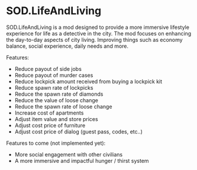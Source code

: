 # SOD.LifeAndLiving

SOD.LifeAndLiving is a mod designed to provide a more immersive lifestyle experience for life as a detective in the city.
The mod focuses on enhancing the day-to-day aspects of city living.
Improving things such as economy balance, social experience, daily needs and more.

Features:
- Reduce payout of side jobs
- Reduce payout of murder cases
- Reduce lockpick amount received from buying a lockpick kit
- Reduce spawn rate of lockpicks
- Reduce the spawn rate of diamonds
- Reduce the value of loose change
- Reduce the spawn rate of loose change
- Increase cost of apartments
- Adjust item value and store prices
- Adjust cost price of furniture
- Adjust cost price of dialog (guest pass, codes, etc..)

Features to come (not implemented yet):
- More social engagement with other civilians
- A more immersive and impactful hunger / thirst system